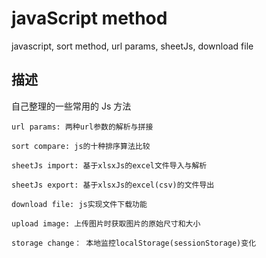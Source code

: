 # javaScript method

javascript, sort method, url params, sheetJs, download file

## 描述

自己整理的一些常用的 Js 方法

```
url params: 两种url参数的解析与拼接

sort compare: js的十种排序算法比较

sheetJs import: 基于xlsxJs的excel文件导入与解析

sheetJs export: 基于xlsxJs的excel(csv)的文件导出

download file: js实现文件下载功能

upload image: 上传图片时获取图片的原始尺寸和大小

storage change： 本地监控localStorage(sessionStorage)变化
```
